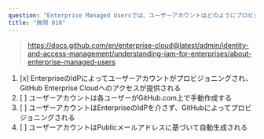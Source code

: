 ```yaml
---
question: "Enterprise Managed Usersでは、ユーザーアカウントはどのようにプロビジョニングされますか？"
title: "質問 018"
---
```


> https://docs.github.com/en/enterprise-cloud@latest/admin/identity-and-access-management/understanding-iam-for-enterprises/about-enterprise-managed-users
1. [x] EnterpriseのIdPによってユーザーアカウントがプロビジョニングされ、GitHub Enterprise Cloudへのアクセスが提供される
1. [ ] ユーザーアカウントは各ユーザーがGitHub.com上で手動作成する
1. [ ] ユーザーアカウントはEnterpriseのIdPを介さず、GitHubによってプロビジョニングされる
1. [ ] ユーザーアカウントはPublicメールアドレスに基づいて自動生成される